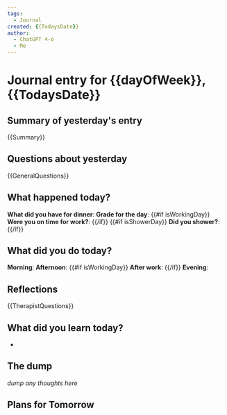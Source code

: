 ```yaml
---
tags:
  - Journal
created: {{TodaysDate}}
author:
  - ChatGPT 4-o
  - Me
---
```

# Journal entry for {{dayOfWeek}}, {{TodaysDate}}

## Summary of yesterday's entry

{{Summary}}

## Questions about yesterday

{{GeneralQuestions}}

## What happened today?

**What did you have for dinner**: 
**Grade for the day**: 
{{#if isWorkingDay}}
**Were you on time for work?**: 
{{/if}}
{{#if isShowerDay}}
**Did you shower?**:
{{/if}}

## What did you do today?

**Morning**: 
**Afternoon**: 
{{#if isWorkingDay}}
**After work**: 
{{/if}}
**Evening**: 

## Reflections

{{TherapistQuestions}}

## What did you learn today?

-

## The dump
*dump any thoughts here*

## Plans for Tomorrow
